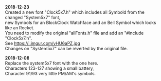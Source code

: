 **2018-12-23**  
Created a new font "Clock5x7.h" which includes all Symbold from the changed "System5x7" font,  
new Symbols for an BlockClock Watchface and an Bell Symbol which looks like an Rocket.  
You need to modify the original "allFonts.h" file and add an "#include "Clock5x7.h".  
See https://i.imgur.com/vHU6aPZ.jpg  
Changes on "System5x7" can be reverted by the original file.  

**2018-12-08**  
Replace the system5x7 font with the one here.  
Characters 123-127 showing a small battery,  
Character 91/93 very little PM/AM's symbols.
